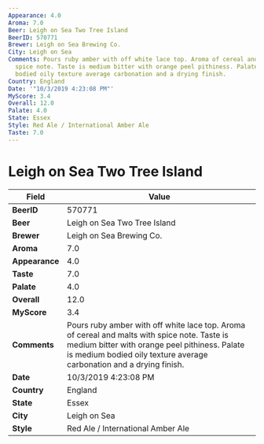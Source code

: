 ```yaml
---
Appearance: 4.0
Aroma: 7.0
Beer: Leigh on Sea Two Tree Island
BeerID: 570771
Brewer: Leigh on Sea Brewing Co.
City: Leigh on Sea
Comments: Pours ruby amber with off white lace top. Aroma of cereal and malts with
  spice note. Taste is medium bitter with orange peel pithiness. Palate is medium
  bodied oily texture average carbonation and a drying finish.
Country: England
Date: '"10/3/2019 4:23:08 PM"'
MyScore: 3.4
Overall: 12.0
Palate: 4.0
State: Essex
Style: Red Ale / International Amber Ale
Taste: 7.0
---
```


# Leigh on Sea Two Tree Island

| Field         | Value |
|---------------|-------|
| **BeerID** | 570771 |
| **Beer** | Leigh on Sea Two Tree Island |
| **Brewer** | Leigh on Sea Brewing Co. |
| **Aroma** | 7.0 |
| **Appearance** | 4.0 |
| **Taste** | 7.0 |
| **Palate** | 4.0 |
| **Overall** | 12.0 |
| **MyScore** | 3.4 |
| **Comments** | Pours ruby amber with off white lace top. Aroma of cereal and malts with spice note. Taste is medium bitter with orange peel pithiness. Palate is medium bodied oily texture average carbonation and a drying finish. |
| **Date** | 10/3/2019 4:23:08 PM |
| **Country** | England |
| **State** | Essex |
| **City** | Leigh on Sea |
| **Style** | Red Ale / International Amber Ale |
